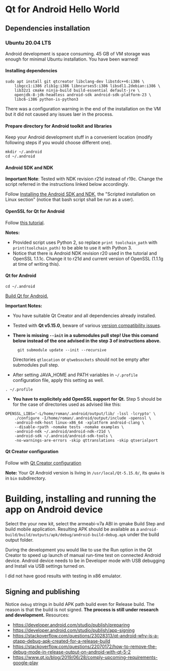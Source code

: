 # Qt for Android Hello World

## Dependencies installation

### Ubuntu 20.04 LTS

Android development is space consuming. 45 GB of VM storage was enough
for minimal Ubuntu installation. You have been warned!

#### Installing dependencies

```
sudo apt install git qtcreator libclang-dev libstdc++6:i386 \
    libgcc1:i386 zlib1g:i386 libncurses5:i386 libsdl1.2debian:i386 \
    lib32z1 cmake ninja-build build-essential default-jre \
    openjdk-8-jdk-headless android-sdk android-sdk-platform-23 \
    libc6-i386 python-is-python3
```

There was a configuration warning in the end of the installation on the VM
but it did not caused any issues laer in the process.

#### Prepare directory for Android toolkit and libraries

Keep your Android development stuff in a convenient location (modify
following steps if you would choose different one).

```
mkdir ~/.android
cd ~/.android
```

#### Android SDK and NDK

**Important Note**: Tested with NDK revision r21d instead of r19c. Change the script
referred in the instructions linked below accordingly.

Follow [Installing the Android SDK and NDK][SDK NDK], the "Scripted installation
on Linux section" (notice that bash script shall be run as a user).

[SDK NDK]: https://wiki.qt.io/Android#Installing_the_Android_SDK_and_NDK

#### OpenSSL for Qt for Android

Follow [this tutorial](https://proandroiddev.com/tutorial-compile-openssl-to-1-1-1-for-android-application-87137968fee).

**Notes:**

* Provided script uses Python 2, so replace `print toolchain_path`
with `print(toolchain_path)` to be able to use it with Python 3.
* Notice that there is Android NDK revision r20 used in the tutorial and
OpenSSL 1.1.1c. Change it to r21d and current version of OpenSSL (1.1.1g at time
of writing this).

#### Qt for Android

```
cd ~/.android
```
[Build Qt for Android.](https://wiki.qt.io/Android#Building_Qt)

**Important Notes:**

* You have suitable Qt Creator and all dependencies already installed.
* Tested with **Qt v5.15.0**, beware of various
  [version compatibility issues](https://doc.qt.io/qt-5/android-getting-started.html).
* **There is missing `--init` in a submodules pull step! Use this comand below instead
  of the one advised in the step 3 of instructions above.**

        git submodule update --init --recursive

  Directories `qtlocation` or `qtwebsockets` should not be empty after submodules pull step.

* After setting JAVA_HOME and PATH variables in `~/.profile` configuration file, apply this
  setting as well.

```
. ~/.profile
```

* **You have to explicitely add OpenSSL support for Qt.** Step 5 should be for the case
of directories used as advised like this:

```
OPENSSL_LIBS='-L/home/roman/.android/output/lib/ -lssl -lcrypto' \
    ./configure -I/home/roman/.android/output/include -openssl \
    -android-ndk-host linux-x86_64 -xplatform android-clang \
    --disable-rpath -nomake tests -nomake examples \
    -android-ndk ~/.android/android-ndk-r21d \
    -android-sdk ~/.android/android-sdk-tools \
    -no-warnings-are-errors -skip qttranslations -skip qtserialport
```

#### Qt Creator configuration

Follow with [Qt Creator configuration](https://wiki.qt.io/Android#Configuring_Qt_Creator)

**Note:** Your Qt Android version is living in `/usr/local/Qt-5.15.0/`, its `qmake` is in `bin` subdirectory.

# Building, installing and running the app on Android device

Select the your new kit, select the armeabi-v7a ABI in qmake Build Step
and build mobile application. Resulting APK should be available as a
`android-build/build/outputs/apk/debug/android-build-debug.apk` under the build
output folder.

During the development you would like to use the Run option in the Qt Creator to speed up
launch of manual run-time test on connected Android device. Android device needs to be in
Developer mode with USB debugging and Install via USB settings turned on.

I did not have good results with testing in x86 emulator.

## Signing and publishing

Notice `debug` strings in build APK path build even for Release build. The reason is that
the build is not signed. **The process is still under research and development.** Resources:

* https://developer.android.com/studio/publish/preparing
* https://developer.android.com/studio/publish/app-signing
* https://stackoverflow.com/questions/23028313/qt-android-why-is-a-qtapp-debug-apk-created-for-a-release-build
* https://stackoverflow.com/questions/22070172/how-to-remove-the-debug-mode-in-release-output-on-android-with-qt-5-2
* https://www.qt.io/blog/2019/06/28/comply-upcoming-requirements-google-play
